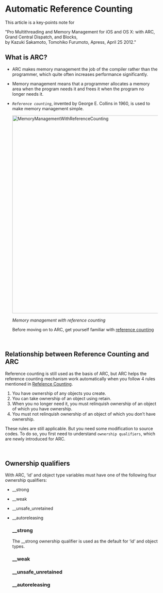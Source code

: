 # Automatic Reference Counting
This article is a key-points note for  

"Pro Multithreading and Memory Management for iOS and OS X: with ARC, Grand Central Dispatch, and Blocks,   
by Kazuki Sakamoto, Tomohiko Furumoto, Apress, April 25 2012."  


## What is ARC?
- ARC makes memory management the job of the compiler rather than the programmer, which quite often increases performance significantly.  
- Memory management means that a programmer allocates a memory area when the program needs it and frees it when the program no longer needs it.  
- *`Reference counting`*, invented by George E. Collins in 1960, is used to make memory management simple.  

  <img width="652" alt="MemoryManagementWithReferenceCounting" src="https://user-images.githubusercontent.com/98417271/216911009-7122a1b4-b3e7-44f2-91fd-9496ebc7d193.png">
  
  *Memory management with reference counting*
  
  Before moving on to ARC, get yourself familiar with [reference counting](https://github.com/YIshihara11201/iOSTips/blob/main/Reference%20Counting/ReferenceCounting.md)

<br>

## Relationship between Reference Counting and ARC
Reference counting is still used as the basis of ARC, but ARC helps the reference counting mechanism work automatically when you follow 4 rules mentioned in [Refelence Counting](https://github.com/YIshihara11201/iOSTips/blob/main/Reference%20Counting/ReferenceCounting.md).

1. You have ownership of any objects you create.
2. You can take ownership of an object using retain.
3. When you no longer need it, you must relinquish ownership of an object of which you have ownership.
4. You must not relinquish ownership of an object of which you don’t have ownership.

These rules are still applicable. But you need some modification to source codes. 
To do so, you first need to understand `ownership qualifiers`, which are newly introduced for ARC.

<br>

## Ownership qualifiers

With ARC, ‘id’ and object type variables must have one of the following four ownership qualifiers:  
- __strong
- __weak
- __unsafe_unretained 
- __autoreleasing

  ### __strong
  The __strong ownership qualifier is used as the default for ‘id’ and object types. 
  
  
  
  ### __weak
  
  ### __unsafe_unretained 
  
  ### __autoreleasing
  
